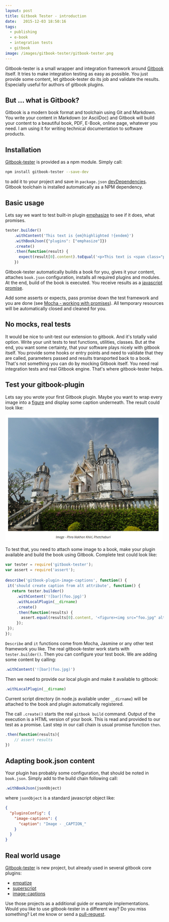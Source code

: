 ```yaml
---
layout: post
title: Gitbook Tester - introduction
date:   2015-12-03 18:50:16
tags:
  - publishing
  - e-book
  - integration tests
  - gitbook
image: /images/gitbook-tester/gitbook-tester.png
---
```


Gitbook-tester is a small wrapper and integration framework around [Gitbook](https://github.com/GitbookIO/gitbook) itself.
It tries to make integration testing as easy as possible. You just provide some content,
let gitbook-tester do its job and validate the results. Especially useful for authors of
gitbook plugins.


## But ... what is Gitbook?
Gitbook is a modern book format and toolchain using Git and Markdown. You write your
content in Markdown (or AsciiDoc) and Gitbook will build your content to a beautiful
book, PDF, E-Book, online page, whatever you need. I am using it for writing
technical documentation to software products.

## Installation
[Gitbook-tester](https://github.com/todvora/gitbook-tester) is provided as a npm module. Simply call:
```sh
npm install gitbook-tester --save-dev
```
to add it to your project and save in ```package.json``` [devDependencies](https://docs.npmjs.com/files/package.json#devdependencies). Gitbook toolchain is installed automatically as a NPM dependency.

## Basic usage
Lets say we want to test built-in plugin [emphasize](https://www.npmjs.com/package/gitbook-plugin-emphasize) to see if it does, what promises.

```js
tester.builder()
    .withContent('This text is {em}highlighted !{endem}')
    .withBookJson({"plugins": ["emphasize"]})
    .create()
    .then(function(result) {
      expect(result[0].content).toEqual('<p>This text is <span class="pg-emphasize pg-emphasize-yellow" style="">highlighted !</span></p>');
    })
```

Gitbook-tester automatically builds a book for you, gives it your content,
attaches ```book.json``` configuration, installs all required plugins and
modules. At the end, build of the book is executed. You receive results as a
[javascript promise](http://www.html5rocks.com/en/tutorials/es6/promises/).

Add some asserts or expects, pass promise down the test framework  and you are done (see [Mocha - working with promises](https://mochajs.org/#working-with-promises)). All temporary
resources will be automatically closed and cleaned for you.

## No mocks, real  tests
It would be nice to unit-test our extension to gitbook. And it's totally valid option.
Write your unit tests to test functions, utilities, classes. But at the end,
you want some certainty, that your software plays nicely with gitbook itself. You provide
some hooks or entry points and need to validate that they are called, parameters
passed and results transported back to a book. That's not something you can do by
mocking Gitbook itself. You need real integration tests and real Gitbook engine. That's where gitbook-tester helps.

## Test your gitbook-plugin
Lets say you wrote your first Gitbook plugin. Maybe you want to wrap every image
 into a [figure](https://developer.mozilla.org/en-US/docs/Web/HTML/Element/figure) and display some caption underneath. The result could look like:

 ![Image captions](/images/gitbook-tester/caption.jpeg)

 To test that, you need to attach some image to a book, make your plugin available
 and build the book using Gitbook. Complete test could look like:

 ```js
var tester = require('gitbook-tester');
var assert = require('assert');

describe('gitbook-plugin-image-captions', function() {
  it('should create caption from alt attribute', function() {
    return tester.builder()
      .withContent('![bar](foo.jpg)')
      .withLocalPlugin(__dirname)
      .create()
      .then(function(results) {
        assert.equal(results[0].content, '<figure><img src="foo.jpg" alt="bar"><figcaption>Figure: bar</figcaption></figure>');
      });
  });
});
 ```

```Describe``` and ```it``` functions come from Mocha, Jasmine or any other
test framework you like. The real gitbook-tester work starts with ```tester.builder()```. Then you can configure your test book. We are adding some content by calling:

```js
.withContent('![bar](foo.jpg)')
```

Then we need to provide our local plugin and make it available to gitbook:
```js
.withLocalPlugin(__dirname)
```
Current script directory (in node.js available under ```__dirname```) will be attached
to the book and plugin automatically registered.

The call ```.create()``` starts the real ```gitbook build``` command. Output of the execution is a HTML version of your book. This is read and provided to our test as a promise.
Last step in our call chain is usual promise function ```then```.

```js
.then(function(results){
    // assert results
})
```

## Adapting book.json content
Your plugin has probably some configuration, that should be noted in ```book.json```.
Simply add to the build chain following call:
```js
.withBookJson(jsonObject)
```
where ```jsonObject``` is a standard javascript object like:

```json
{
  "pluginsConfig": {
    "image-captions": {
      "caption": "Image - _CAPTION_"
    }
  }
}
```

## Real world usage
[Gitbook-tester](https://github.com/todvora/gitbook-tester) is new project, but already
used in several gitbook core plugins:

- [empatize](https://github.com/GitbookIO/plugin-emphasize/blob/master/test/index.js)
- [superscript](https://github.com/GitbookIO/plugin-superscript/blob/master/test/index.js)
- [image-captions](https://github.com/todvora/gitbook-plugin-image-captions/blob/markomanninen-master/spec/tests_spec.js)

Use those projects as a additional guide or example implementations. Would you like
to use gitbook-tester in a different way? Do you miss something? Let me know or send
a [pull-request](https://github.com/todvora/gitbook-tester).
